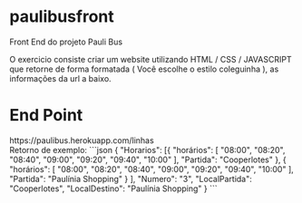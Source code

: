 # paulibusfront
Front End do projeto Pauli Bus


O exercicio consiste criar um website utilizando HTML / CSS / JAVASCRIPT que retorne de forma formatada ( Você escolhe o estilo coleguinha ), as informações da url a baixo. 

<h1>End Point</h1>  
https://paulibus.herokuapp.com/linhas
<br>
Retorno de exemplo:
```json
{
	"Horarios": [{
			"horários": [
				"08:00",
				"08:20",
				"08:40",
				"09:00",
				"09:20",
				"09:40",
				"10:00"
			],
			"Partida": "Cooperlotes"
		},
		{
			"horários": [
				"08:00",
				"08:20",
				"08:40",
				"09:00",
				"09:20",
				"09:40",
				"10:00"
			],
			"Partida": "Paulínia Shopping"
		}
	],
	"Numero": "3",
	"LocalPartida": "Cooperlotes",
	"LocalDestino": "Paulínia Shopping"
}
```
